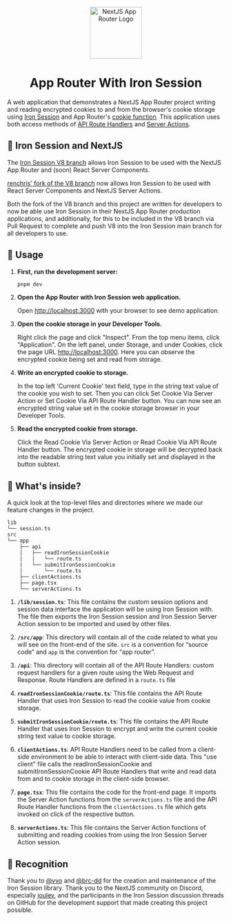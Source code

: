 <p align="center">
  <a href="https://github.com/renchris/app-router-iron-session">
    <span style="display: inline-block; vertical-align: middle;">
      <img alt="NextJS App Router Logo" src="public/app-router-and-iron-session-icons.png" width="120" />
    </span>
  </a>
</p>

<h1 align="center">
  App Router With Iron Session
</h1>

A web application that demonstrates a NextJS App Router project writing and
reading encrypted cookies to and from the browser's cookie storage using
[Iron Session](https://github.com/vvo/iron-session) and App Router's
[cookie function](https://nextjs.org/docs/app/api-reference/functions/cookies).
This application uses both access methods of
[API Route Handlers](https://nextjs.org/docs/app/building-your-application/routing/route-handlers)
and
[Server Actions](https://nextjs.org/docs/app/building-your-application/data-fetching/server-actions).

## 🤝 Iron Session and NextJS

The [Iron Session V8 branch](https://github.com/vvo/iron-session/issues/586)
allows Iron Session to be used with the NextJS App Router and (soon) React
Server Components.

[renchris' fork of the V8 branch](https://github.com/renchris/iron-session/tree/v8-as-dependency)
now allows Iron Session to be used with React Server Components and NextJS
Server Actions.

Both the fork of the V8 branch and this project are written for developers to
now be able use Iron Session in their NextJS App Router production applications,
and additionally, for this to be included in the V8 branch via Pull Request to
complete and push V8 into the Iron Session main branch for all developers to
use.

## 🚀 Usage

1. **First, run the development server:**

   ```bash
   pnpm dev
   ```

1. **Open the App Router with Iron Session web application.**

   Open [http://localhost:3000](http://localhost:3000) with your browser to see
   demo application.

1. **Open the cookie storage in your Developer Tools.**

   Right click the page and click "Inspect". From the top menu items, click
   "Application". On the left panel, under Storage, and under Cookies, click the
   page URL <http://localhost:3000>. Here you can observe the encrypted cookie
   being set and read from storage.

1. **Write an encrypted cookie to storage.**

   In the top left 'Current Cookie' text field, type in the string text value of
   the cookie you wish to set. Then you can click Set Cookie Via Server Action
   or Set Cookie Via API Route Handler button. You can now see an encrypted
   string value set in the cookie storage browser in your Developer Tools.

1. **Read the encrypted cookie from storage.**

   Click the Read Cookie Via Server Action or Read Cookie Via API Route Handler
   button. The encrypted cookie in storage will be decrypted back into the
   readable string text value you initially set and displayed in the button
   subtext.

## 🧐 What's inside?

A quick look at the top-level files and directories where we made our feature
changes in the project.

    lib
    └── session.ts
    src
    └── app
        ├── api
        |   ├── readIronSessionCookie
        |   |   └── route.ts
        |   └── submitIronSessionCookie
        |       └── route.ts
        ├── clientActions.ts
        ├── page.tsx
        └── serverActions.ts

1. **`/lib/session.ts`**: This file contains the custom session options and
   session data interface the application will be using Iron Session with. The
   file then exports the Iron Session session and Iron Session Server Action
   session to be imported and used by other files.

1. **`/src/app`**: This directory will contain all of the code related to what
   you will see on the front-end of the site. `src` is a convention for “source
   code” and `app` is the convention for “app router”.

1. **`/api`**: This directory will contain all of the API Route Handlers: custom
   request handlers for a given route using the Web Request and Response. Route
   Handlers are defined in a `route.ts` file

1. **`readIronSessionCookie/route.ts`**: This file contains the API Route
   Handler that uses Iron Session to read the cookie value from cookie storage.

1. **`submitIronSessionCookie/route.ts`**: This file contains the API Route
   Handler that uses Iron Session to encrypt and write the current cookie string
   text value to cookie storage.

1. **`clientActions.ts`**: API Route Handlers need to be called from a
   client-side environment to be able to interact with client-side data. This
   "use client" file calls the readIronSessionCookie and submitIronSessionCookie
   API Route Handlers that write and read data from and to cookie storage in the
   client-side browser.

1. **`page.tsx`**: This file contains the code for the front-end page. It
   imports the Server Action functions from the `serverActions.ts` file and the
   API Route Handler functions from the `clientActions.ts` file which gets
   invoked on click of the respective button.

1. **`serverActions.ts`**: This file contains the Server Action functions of
   submitting and reading cookies from using the Iron Session Server Action
   session.

## 📣 Recognition

Thank you to [@vvo](https://github.com/vvo) and
[@brc-dd](https://github.com/brc-dd) for the creation and maintenance of the
Iron Session library. Thank you to the NextJS community on Discord, especially
[joulev](https://github.com/joulev), and the participants in the Iron Session
discussion threads on GitHub for the development support that made creating this
project possible.
